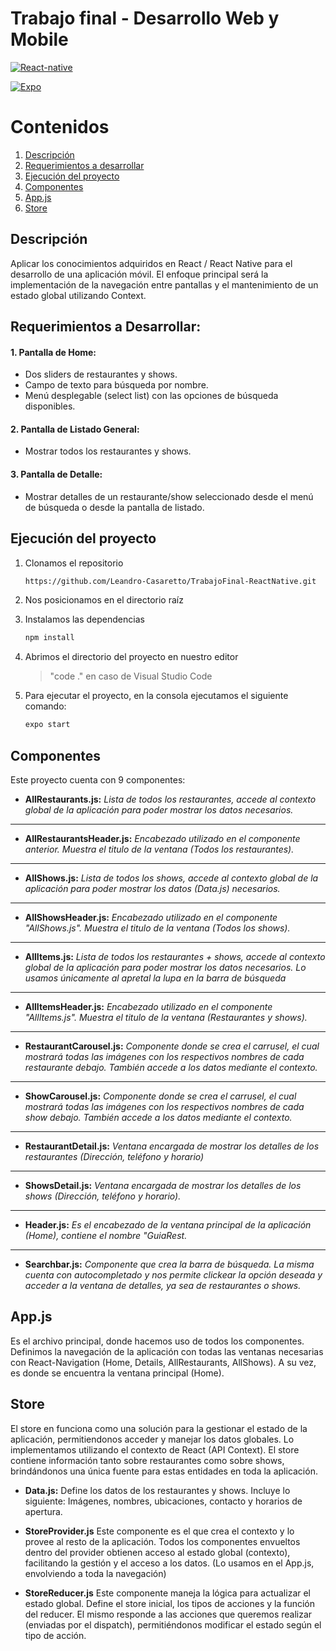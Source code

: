 # Trabajo final - Desarrollo Web y Mobile


[![React-native][React-native]][React-url] 

[![Expo][Expo]][Expo-url]


# Contenidos
1. [Descripción](#descripción)
2. [Requerimientos a desarrollar](#requerimientos-a-desarrollar)
3. [Ejecución del proyecto](#ejecución-del-proyecto)
4. [Componentes](#componentes)
5. [App.js](#appjs)
6. [Store](#store)

## Descripción
Aplicar los conocimientos adquiridos en React / React Native para el desarrollo de una
aplicación móvil. El enfoque principal será la implementación de la navegación entre pantallas y el
mantenimiento de un estado global utilizando Context.

## Requerimientos a Desarrollar:
#### 1. Pantalla de Home:
- Dos sliders de restaurantes y shows.
- Campo de texto para búsqueda por nombre.
- Menú desplegable (select list) con las opciones de búsqueda disponibles.
#### 2. Pantalla de Listado General:
- Mostrar todos los restaurantes y shows.
#### 3. Pantalla de Detalle:
- Mostrar detalles de un restaurante/show seleccionado desde el menú de búsqueda o
desde la pantalla de listado.



## Ejecución del proyecto
1. Clonamos el repositorio
   ```bash
   https://github.com/Leandro-Casaretto/TrabajoFinal-ReactNative.git
   ```
2. Nos posicionamos en el directorio raíz
3. Instalamos las dependencias
    ```bash
   npm install
   ```
5. Abrimos el directorio del proyecto en nuestro editor
   >"code ." en caso de Visual Studio Code

6. Para ejecutar el proyecto, en la consola ejecutamos el siguiente comando:
   ```bash
   expo start
   ```


## Componentes
Este proyecto cuenta con 9 componentes: 

- **AllRestaurants.js:** *Lista de todos los restaurantes, accede al contexto global de la aplicación para poder mostrar los datos necesarios.*
- ----------------------------------------------------------------------------------------------------------------------------------------------
- **AllRestaurantsHeader.js:**  *Encabezado utilizado en el componente anterior. Muestra el titulo de la ventana (Todos los restaurantes).*
- ----------------------------------------------------------------------------------------------------------------------------------------------
 - **AllShows.js:**  *Lista de todos los shows, accede al contexto global de la aplicación para poder mostrar los datos (Data.js) necesarios.*
 - ----------------------------------------------------------------------------------------------------------------------------------------------
- **AllShowsHeader.js:**  *Encabezado utilizado en el componente "AllShows.js". Muestra el titulo de la ventana (Todos los shows).*
- ----------------------------------------------------------------------------------------------------------------------------------------------
- **AllItems.js:** *Lista de todos los restaurantes + shows, accede al contexto global de la aplicación para poder mostrar los datos necesarios. Lo usamos únicamente al apretal la lupa en la barra de búsqueda*
- ----------------------------------------------------------------------------------------------------------------------------------------------
- **AllItemsHeader.js:**  *Encabezado utilizado en el componente "AllItems.js". Muestra el titulo de la ventana (Restaurantes y shows).*
- ----------------------------------------------------------------------------------------------------------------------------------------------
- **RestaurantCarousel.js:**  *Componente donde se crea el carrusel, el cual mostrará todas las imágenes con los respectivos nombres de cada restaurante debajo. También accede a los datos mediante el contexto.*
- ----------------------------------------------------------------------------------------------------------------------------------------------
- **ShowCarousel.js:**  *Componente donde se crea el carrusel, el cual mostrará todas las imágenes con los respectivos nombres de cada show debajo. También accede a los datos mediante el contexto.*
- ----------------------------------------------------------------------------------------------------------------------------------------------
- **RestaurantDetail.js:**  *Ventana encargada de mostrar los detalles de los restaurantes (Dirección, teléfono y horario)*
- ----------------------------------------------------------------------------------------------------------------------------------------------
- **ShowsDetail.js:**  *Ventana encargada de mostrar los detalles de los shows (Dirección, teléfono y horario).*
- ----------------------------------------------------------------------------------------------------------------------------------------------
- **Header.js:**  *Es el encabezado de la ventana principal de la aplicación (Home), contiene el nombre "GuiaRest.*
- ----------------------------------------------------------------------------------------------------------------------------------------------
- **Searchbar.js:**  *Componente que crea la barra de búsqueda. La misma cuenta con autocompletado y nos permite clickear la opción deseada y acceder a la ventana de detalles, ya sea de restaurantes o shows.*

[React-native]: https://img.shields.io/badge/React_Native-20232A?style=for-the-badge&logo=react&logoColor=61DAFB
[React-url]: https://reactnative.dev/
[Expo]:https://img.shields.io/badge/Expo-000020.svg?style=for-the-badge&logo=Expo&logoColor=white
[Expo-url]: https://expo.dev/

## App.js
Es el archivo principal, donde hacemos uso de todos los componentes. Definimos la navegación de la aplicación con todas las ventanas necesarias con React-Navigation (Home, Details, AllRestaurants, AllShows). A su vez, es donde se encuentra la ventana principal (Home).

## Store
El store en funciona como una solución para la gestionar el estado de la aplicación, permitiendonos acceder y manejar los datos globales. Lo implementamos utilizando el contexto de React (API Context). El store contiene información tanto sobre restaurantes como sobre shows, brindándonos una única  fuente para estas entidades en toda la aplicación.

- **Data.js:**
Define los datos de los restaurantes y shows. Incluye lo siguiente: Imágenes, nombres, ubicaciones,  contacto y horarios de apertura.

- **StoreProvider.js**
Este componente es el que crea el contexto y lo provee al resto de la aplicación. Todos los componentes envueltos dentro del provider obtienen acceso al estado global (contexto), facilitando la gestión y el acceso a los datos. (Lo usamos en el App.js, envolviendo a toda la navegación)

- **StoreReducer.js**
Este componente maneja la lógica para actualizar el estado global. Define el store inicial, los tipos de acciones y la función del reducer. El mismo responde a las acciones que queremos realizar (enviadas por el dispatch), permitiéndonos modificar el estado según el tipo de acción.
